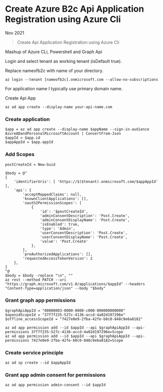 # Create Azure B2c Api Application Registration using Azure Cli

Nov 2021

> Create Api Application Registration using Azure Cli

Mashup of Azure CLi, Powershell and Graph Api 

Login and select tenant as working tenant (isDefault true). 

Replace nameofb2c with name of your directory.

```
az login --tenant [nameofb2c].onmicrosoft.com --allow-no-subscriptions
```

For application name I typically use primary domain name.

Create Api App 

```
az ad app create --display-name your-api-name.com
```

### Create application

```
$app = az ad app create --display-name $appName --sign-in-audience AzureADandPersonalMicrosoftAccount | ConvertFrom-Json
$appId = $app.id
$appAppId = $app.appId
```

### Add Scopes

```
postCreateId = New-Guid

$body = @"
{ 
    'identifierUris': [ 'https://$($tenant).onmicrosoft.com/$appAppId' ], 
    'api': { 
        'acceptMappedClaims': null, 
        'knownClientApplications': [], 
        'oauth2PermissionScopes': [ 
            { 
                'id': '$postCreateId', 
                'adminConsentDescription': 'Post.Create', 
                'adminConsentDisplayName': 'Post.Create',
                'isEnabled': true, 
                'type': 'Admin', 
                'userConsentDescription': 'Post.Create', 
                'userConsentDisplayName': 'Post.Create', 
                'value': 'Post.Create'
            },
        ], 
        'preAuthorizedApplications': [], 
        'requestedAccessTokenVersion': 2 
    },
}
"@
$body = $body -replace "\n", ""
az rest --method PATCH --uri "https://graph.microsoft.com/v1.0/applications/$appId" --headers "Content-Type=application/json" --body "$body"
```

### Grant graph app permissions
```
$graphApiAppId = "00000003-0000-0000-c000-000000000000"
$openidScopeId = "37f7f235-527c-4136-accd-4a02d197296e"
$offline_accessScopeId = "7427e0e9-2fba-42fe-b0c0-848c9e6a8182"

az ad app permission add --id $appId --api $graphApiAppId --api-permissions 37f7f235-527c-4136-accd-4a02d197296e=Scope
az ad app permission add --id $appId --api $graphApiAppId --api-permissions 7427e0e9-2fba-42fe-b0c0-848c9e6a8182=Scope
```

### Create service principle
```
az ad sp create --id $appAppId
```

### Grant app admin consent for permissions
```
az ad app permission admin-consent --id $appId
```